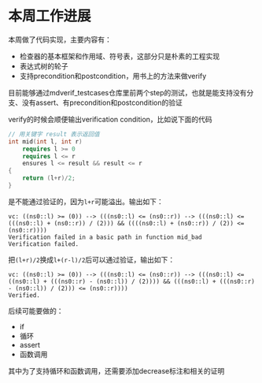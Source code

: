 # 本周工作进展

本周做了代码实现，主要内容有：

+ 检查器的基本框架和作用域、符号表，这部分只是朴素的工程实现
+ 表达式树的轮子
+ 支持precondition和postcondition，用书上的方法来做verify

目前能够通过mdverif_testcases仓库里前两个step的测试，也就是能支持没有分支、没有assert、有precondition和postcondition的验证

verify的时候会顺便输出verification condition，比如说下面的代码

```cpp
// 用关键字 result 表示返回值
int mid(int l, int r)
    requires l >= 0
    requires l <= r
    ensures l <= result && result <= r
{
    return (l+r)/2;
}
```

是不能通过验证的，因为`l+r`可能溢出。输出如下：

```
vc: ((ns0::l) >= (0)) --> (((ns0::l) <= (ns0::r)) --> (((ns0::l) <= (((ns0::l) + (ns0::r)) / (2))) && ((((ns0::l) + (ns0::r)) / (2)) <= (ns0::r))))
Verification failed in a basic path in function mid_bad
Verification failed.
```

把`(l+r)/2`换成`l+(r-l)/2`后可以通过验证，输出如下：

```
vc: ((ns0::l) >= (0)) --> (((ns0::l) <= (ns0::r)) --> (((ns0::l) <= ((ns0::l) + (((ns0::r) - (ns0::l)) / (2)))) && (((ns0::l) + (((ns0::r) - (ns0::l)) / (2))) <= (ns0::r))))
Verified.
```

后续可能要做的：

+ if
+ 循环
+ assert
+ 函数调用

其中为了支持循环和函数调用，还需要添加decrease标注和相关的证明